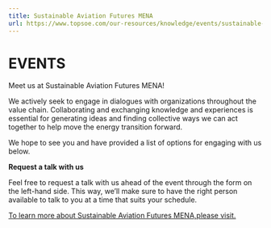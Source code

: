 ```yaml
---
title: Sustainable Aviation Futures MENA
url: https://www.topsoe.com/our-resources/knowledge/events/sustainable-aviation-futures-mena#form-bam
---
```


# EVENTS

Meet us at Sustainable Aviation Futures MENA!

We actively seek to engage in dialogues with organizations throughout the value chain. Collaborating and exchanging knowledge and experiences is essential for generating ideas and finding collective ways we can act together to help move the energy transition forward.

We hope to see you and have provided a list of options for engaging with us below.

**Request a talk with us**

Feel free to request a talk with us ahead of the event through the form on the left-hand side. This way, we’ll make sure to have the right person available to talk to you at a time that suits your schedule.

[To learn more about Sustainable Aviation Futures MENA,please visit.](https://www.safcongressmena.com/)